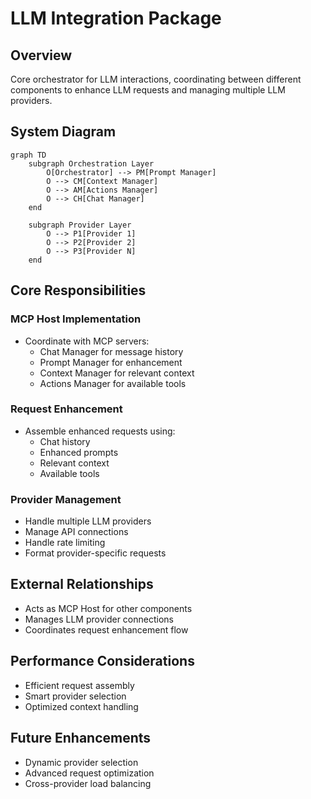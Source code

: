 # LLM Integration Package

## Overview

Core orchestrator for LLM interactions, coordinating between different components to enhance LLM requests and managing multiple LLM providers.

## System Diagram
```mermaid
graph TD
    subgraph Orchestration Layer
        O[Orchestrator] --> PM[Prompt Manager]
        O --> CM[Context Manager]
        O --> AM[Actions Manager]
        O --> CH[Chat Manager]
    end
    
    subgraph Provider Layer
        O --> P1[Provider 1]
        O --> P2[Provider 2]
        O --> P3[Provider N]
    end
```

## Core Responsibilities

### MCP Host Implementation

- Coordinate with MCP servers:
  - Chat Manager for message history
  - Prompt Manager for enhancement
  - Context Manager for relevant context
  - Actions Manager for available tools

### Request Enhancement

- Assemble enhanced requests using:
  - Chat history
  - Enhanced prompts
  - Relevant context
  - Available tools

### Provider Management

- Handle multiple LLM providers
- Manage API connections
- Handle rate limiting
- Format provider-specific requests

## External Relationships

- Acts as MCP Host for other components
- Manages LLM provider connections
- Coordinates request enhancement flow

## Performance Considerations

- Efficient request assembly
- Smart provider selection
- Optimized context handling

## Future Enhancements

- Dynamic provider selection
- Advanced request optimization
- Cross-provider load balancing
